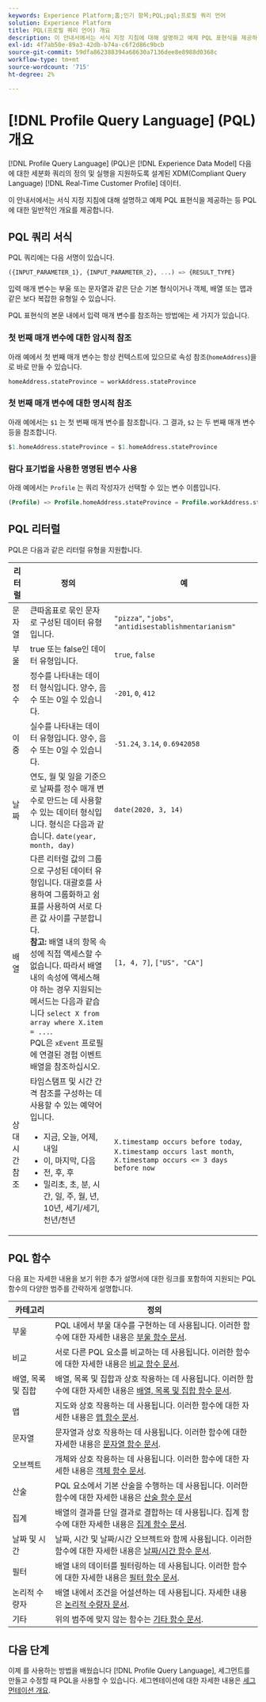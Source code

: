 ```yaml
---
keywords: Experience Platform;홈;인기 항목;PQL;pql;프로필 쿼리 언어
solution: Experience Platform
title: PQL(프로필 쿼리 언어) 개요
description: 이 안내서에서는 서식 지정 지침에 대해 설명하고 예제 PQL 표현식을 제공하는 등 PQL에 대한 일반적인 개요를 제공합니다.
exl-id: 4f7ab50e-89a3-42db-b74a-c6f2d86c9bcb
source-git-commit: 59dfa862388394a68630a7136dee8e8988d0368c
workflow-type: tm+mt
source-wordcount: '715'
ht-degree: 2%

---
```


# [!DNL Profile Query Language] (PQL) 개요

[!DNL Profile Query Language] (PQL)은 [!DNL Experience Data Model] 다음에 대한 세분화 쿼리의 정의 및 실행을 지원하도록 설계된 XDM(Compliant Query Language) [!DNL Real-Time Customer Profile] 데이터.

이 안내서에서는 서식 지정 지침에 대해 설명하고 예제 PQL 표현식을 제공하는 등 PQL에 대한 일반적인 개요를 제공합니다.

## PQL 쿼리 서식

PQL 쿼리에는 다음 서명이 있습니다.

```sql
({INPUT_PARAMETER_1}, {INPUT_PARAMETER_2}, ...) => {RESULT_TYPE}
```

입력 매개 변수는 부울 또는 문자열과 같은 단순 기본 형식이거나 객체, 배열 또는 맵과 같은 보다 복잡한 유형일 수 있습니다.

PQL 표현식의 본문 내에서 입력 매개 변수를 참조하는 방법에는 세 가지가 있습니다.

### 첫 번째 매개 변수에 대한 암시적 참조

아래 예에서 첫 번째 매개 변수는 항상 컨텍스트에 있으므로 속성 참조(`homeAddress`)을 로 바로 만들 수 있습니다.

```sql
homeAddress.stateProvince = workAddress.stateProvince
```

### 첫 번째 매개 변수에 대한 명시적 참조

아래 예에서는 `$1` 는 첫 번째 매개 변수를 참조합니다. 그 결과, `$2` 는 두 번째 매개 변수 등을 참조합니다.

```sql
$1.homeAddress.stateProvince = $1.homeAddress.stateProvince
```

### 람다 표기법을 사용한 명명된 변수 사용

아래 예에서는 `Profile` 는 쿼리 작성자가 선택할 수 있는 변수 이름입니다.

```sql
(Profile) => Profile.homeAddress.stateProvince = Profile.workAddress.stateProvince
```

## PQL 리터럴

PQL은 다음과 같은 리터럴 유형을 지원합니다.

| 리터럴 | 정의 | 예 |
| ------- | ---------- | ------- |
| 문자열 | 큰따옴표로 묶인 문자로 구성된 데이터 유형입니다. | `"pizza"`, `"jobs"`, `"antidisestablishmentarianism"` |
| 부울 | true 또는 false인 데이터 유형입니다. | `true`, `false` |
| 정수 | 정수를 나타내는 데이터 형식입니다. 양수, 음수 또는 0일 수 있습니다. | `-201`, `0`, `412` |
| 이중 | 실수를 나타내는 데이터 유형입니다. 양수, 음수 또는 0일 수 있습니다. | `-51.24`, `3.14`, `0.6942058` |
| 날짜 | 연도, 월 및 일을 기준으로 날짜를 정수 매개 변수로 만드는 데 사용할 수 있는 데이터 형식입니다. 형식은 다음과 같습니다. `date(year, month, day)` | `date(2020, 3, 14)` |
| 배열 | 다른 리터럴 값의 그룹으로 구성된 데이터 유형입니다. 대괄호를 사용하여 그룹화하고 쉼표를 사용하여 서로 다른 값 사이를 구분합니다. <br> **참고:** 배열 내의 항목 속성에 직접 액세스할 수 없습니다. 따라서 배열 내의 속성에 액세스해야 하는 경우 지원되는 메서드는 다음과 같습니다 `select X from array where X.item = ...`. <br> PQL은 `xEvent` 프로필에 연결된 경험 이벤트 배열을 참조하십시오. | `[1, 4, 7]`, `["US", "CA"]` |
| 상대 시간 참조 | 타임스탬프 및 시간 간격 참조를 구성하는 데 사용할 수 있는 예약어입니다. <ul><li>지금, 오늘, 어제, 내일</li><li>이, 마지막, 다음</li><li>전, 후, 후</li><li>밀리초, 초, 분, 시간, 일, 주, 월, 년, 10년, 세기/세기, 천년/천년</li></ul> | `X.timestamp occurs before today`, `X.timestamp occurs last month`, `X.timestamp occurs <= 3 days before now` |


## PQL 함수

다음 표는 자세한 내용을 보기 위한 추가 설명서에 대한 링크를 포함하여 지원되는 PQL 함수의 다양한 범주를 간략하게 설명합니다.

| 카테고리 | 정의 |
| -------- | ---------- |
| 부울 | PQL 내에서 부울 대수를 구현하는 데 사용됩니다. 이러한 함수에 대한 자세한 내용은 [부울 함수 문서](./boolean-functions.md). |
| 비교 | 서로 다른 PQL 요소를 비교하는 데 사용됩니다. 이러한 함수에 대한 자세한 내용은 [비교 함수 문서](./comparison-functions.md). |
| 배열, 목록 및 집합 | 배열, 목록 및 집합과 상호 작용하는 데 사용됩니다. 이러한 함수에 대한 자세한 내용은 [배열, 목록 및 집합 함수 문서](./array-functions.md). |
| 맵 | 지도와 상호 작용하는 데 사용됩니다. 이러한 함수에 대한 자세한 내용은 [맵 함수 문서](./map-functions.md). |
| 문자열 | 문자열과 상호 작용하는 데 사용됩니다. 이러한 함수에 대한 자세한 내용은 [문자열 함수 문서](./string-functions.md). |
| 오브젝트 | 개체와 상호 작용하는 데 사용됩니다. 이러한 함수에 대한 자세한 내용은 [객체 함수 문서](./object-functions.md). |
| 산술 | PQL 요소에서 기본 산술을 수행하는 데 사용됩니다. 이러한 함수에 대한 자세한 내용은 [산술 함수 문서](./arithmetic-functions.md) |
| 집계 | 배열의 결과를 단일 결과로 결합하는 데 사용됩니다. 집계 함수에 대한 자세한 내용은 [집계 함수 문서](./aggregation-functions.md). |
| 날짜 및 시간 | 날짜, 시간 및 날짜/시간 오브젝트와 함께 사용됩니다. 이러한 함수에 대한 자세한 내용은 [날짜/시간 함수 문서](./datetime-functions.md). |
| 필터 | 배열 내의 데이터를 필터링하는 데 사용됩니다. 이러한 함수에 대한 자세한 내용은 [필터 함수 문서](./filter-functions.md). |
| 논리적 수량자 | 배열 내에서 조건을 어설션하는 데 사용됩니다. 자세한 내용은 [논리적 수량자 문서](./logical-quantifiers.md). |
| 기타 | 위의 범주에 맞지 않는 함수는 [기타 함수 문서](./misc-functions.md). |

## 다음 단계

이제 를 사용하는 방법을 배웠습니다 [!DNL Profile Query Language], 세그먼트를 만들고 수정할 때 PQL을 사용할 수 있습니다. 세그멘테이션에 대한 자세한 내용은 [세그먼테이션 개요](../home.md).
